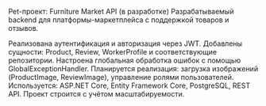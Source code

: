 Pet-проект: Furniture Market API (в разработке)
Разрабатываемый backend для платформы-маркетплейса с поддержкой товаров и отзывов.

Реализована аутентификация и авторизация через JWT. 
Добавлены сущности: Product, Review, WorkerProfile и соответствующие репозитории. 
Настроена глобальная обработка ошибок с помощью GlobalExceptionHandler. 
Планируется реализация: загрузка изображений (ProductImage, ReviewImage), управление ролями пользователей. 
Используется: ASP.NET Core, Entity Framework Core, PostgreSQL, REST API. 
Проект строится с учётом масштабируемости. 
